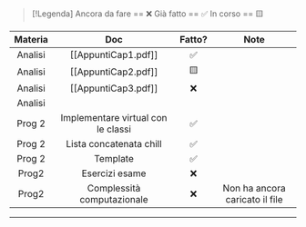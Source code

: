 
> [!Legenda]
> Ancora da fare == ❌ 
> Già fatto == ✅
> In corso == 🟨
> 

| Materia |                Doc                 | Fatto? |              Note              |
| :-----: | :--------------------------------: | :----: | :----------------------------: |
| Analisi |        [[AppuntiCap1.pdf]]         |   ✅    |                                |
| Analisi |        [[AppuntiCap2.pdf]]         |   🟨   |                                |
| Analisi |        [[AppuntiCap3.pdf]]         |   ❌    |                                |
| Analisi |                                    |        |                                |
| Prog 2  | Implementare virtual con le classi |   ✅    |                                |
| Prog 2  |      Lista concatenata chill       |   ✅    |                                |
| Prog 2  |              Template              |   ✅    |                                |
|  Prog2  |           Esercizi esame           |   ❌    |                                |
|  Prog2  |     Complessità computazionale     |   ❌    | Non ha ancora caricato il file |


---

